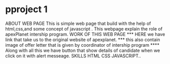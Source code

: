 # pproject 1
ABOUT WEB PAGE
This is simple web page that build with the help of html,css,and some concept of javascript . This webpage explain the role of apexPlanet intership program.
WORK OF THIS WEB PAGE
*** HERE we have link that take us to the original website of apexplanet.
*** this also contain image of offer letter that is given by coordinator of intership program
**** Along with all this we have button that show details of candidate when we click on it with alert messeage.
SKILLS
HTML
CSS
JAVASCRIPT..

 
